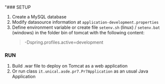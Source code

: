 "### SETUP
1. Create a MySQL database
1. Modify datasource information at `application-development.properties`  
1. Define environment variable or create file `setenv.sh` (linux) / `setenv.bat` (windows) in the folder bin of tomcat with the following content:
    >-Dspring.profiles.active=development  
  
### RUN
1. Build .war file to deploy on Tomcat as a web application  
2. Or run class `it.unical.asde.pr7.Pr7Application` as an usual Java Application